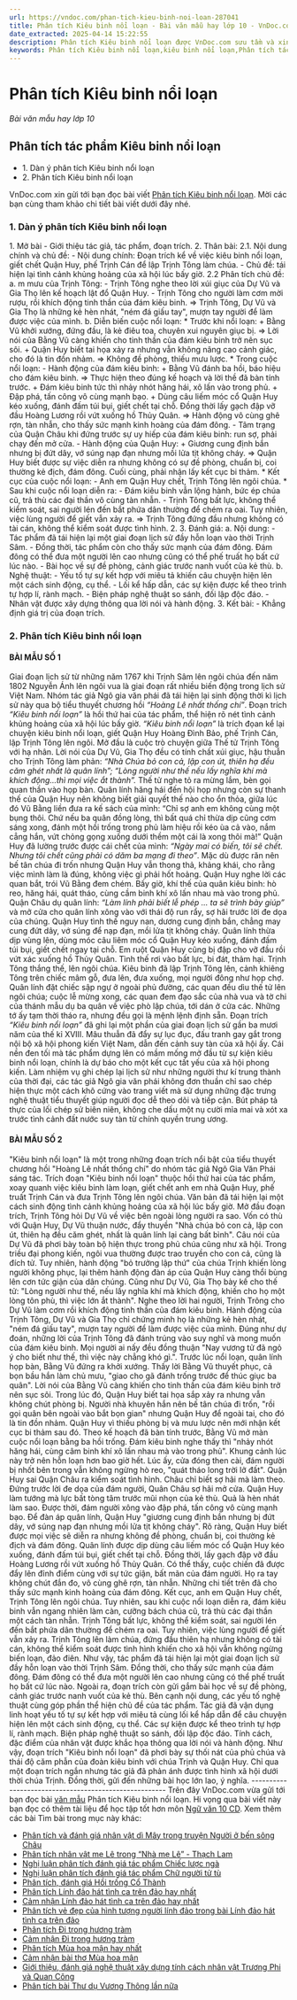 ```yaml
---
url: https://vndoc.com/phan-tich-kieu-binh-noi-loan-287041
title: Phân tích Kiêu binh nổi loạn - Bài văn mẫu hay lớp 10 - VnDoc.com
date_extracted: 2025-04-14 15:22:55
description: Phân tích Kiêu binh nổi loạn được VnDoc.com sưu tầm và xin gửi tới bạn đọc cùng tham khảo.
keywords: Phân tích Kiêu binh nổi loạn,kiêu binh nổi loạn,Phân tích tác phẩm Kiêu binh nổi loạn,ngữ văn 10 CD,văn 10,văn mẫu lớp 10 CD,văn mẫu 10
---
```


# Phân tích Kiêu binh nổi loạn
 _Bài văn mẫu hay lớp 10_
## Phân tích tác phẩm Kiêu binh nổi loạn
  * 1\. Dàn ý phân tích Kiêu binh nổi loạn
  * 2\. Phân tích Kiêu binh nổi loạn

VnDoc.com xin gửi tới bạn đọc bài viết [Phân tích Kiêu binh nổi loạn](<https://vndoc.com/phan-tich-kieu-binh-noi-loan-287041>). Mời các bạn cùng tham khảo chi tiết bài viết dưới đây nhé.
### 1\. Dàn ý phân tích Kiêu binh nổi loạn
1\. Mở bài
\- Giới thiệu tác giả, tác phẩm, đoạn trích.
2\. Thân bài:
2.1. Nội dung chính và chủ đề:
\- Nội dung chính: Đoạn trích kể về việc kiêu binh nổi loạn, giết chết Quận Huy, phế Trịnh Cán để lập Trịnh Tông làm chúa.
\- Chủ đề: tái hiện lại tình cảnh khủng hoảng của xã hội lúc bấy giờ.
2.2 Phân tích chủ đề:
a. m mưu của Trịnh Tông:
\- Trịnh Tông nghe theo lời xúi giục của Dự Vũ và Gia Thọ lên kế hoạch lật đổ Quận Huy.
\- Trịnh Tông cho người làm cơm mời rượu, rồi khích động tinh thần của đám kiêu binh.
=> Trịnh Tông, Dự Vũ và Gia Thọ là những kẻ hèn nhát, "ném đá giấu tay", mượn tay người để làm được việc của mình.
b. Diễn biến cuộc nổi loạn:
\* Trước khi nổi loạn:
\+ Bằng Vũ khởi xướng, đứng đầu, là kẻ điêu toa, chuyên xui nguyên giục bị.
=> Lời nói của Bằng Vũ càng khiến cho tinh thần của đám kiêu binh trở nên sục sôi.
\+ Quận Huy biết tai họa xảy ra nhưng vẫn không nâng cao cảnh giác, cho đó là tin đồn nhảm.
=> Không đề phòng, thiếu mưu lược.
\* Trong cuộc nổi loạn:
\- Hành động của đám kiêu binh:
\+ Bằng Vũ đánh ba hồi, báo hiệu cho đám kiêu binh.
=> Thực hiện theo đúng kế hoạch và lời thề đã bàn tính trước.
\+ Đám kiêu binh tức thì nhảy nhót hăng hái, xô lấn vào trong phủ.
\+ Đập phá, tấn công vô cùng mạnh bạo.
\+ Dùng câu liếm móc cổ Quận Huy kéo xuống, đánh đấm túi bụi, giết chết tại chỗ. Đồng thời lấy gạch đập vỡ đầu Hoàng Lương rồi vứt xuống hồ Thủy Quân.
=> Hành động vô cùng ghê rợn, tàn nhẫn, cho thấy sức mạnh kinh hoàng của đám đông.
\- Tâm trạng của Quận Châu khi đứng trước sự uy hiếp của đám kiêu binh: run sợ, phải chạy đến mở cửa.
\- Hành động của Quận Huy:
\+ Giương cung định bắn nhưng bị đứt dây, vớ súng nạp đạn nhưng mồi lửa tịt không cháy.
=> Quận Huy biết được sự việc diễn ra nhưng không có sự đề phòng, chuẩn bị, coi thường kẻ địch, đám đông. Cuối cùng, phải nhận lấy kết cục bi thảm.
\* Kết cục của cuộc nổi loạn:
\- Anh em Quận Huy chết, Trịnh Tông lên ngôi chúa.
\* Sau khi cuộc nổi loạn diễn ra:
\- Đám kiêu binh vẫn lộng hành, bức ép chúa cũ, trả thù các đại thần vô cùng tàn nhẫn.
\- Trịnh Tông bất lực, không thể kiểm soát, sai người lén đến bắt phứa dân thường để chém ra oai. Tuy nhiên, việc lùng người để giết vẫn xảy ra.
=> Trịnh Tông đứng đầu nhưng không có tài cán, không thể kiểm soát được tình hình.
2\. 3. Đánh giá:
a. Nội dung:
\- Tác phẩm đã tái hiện lại một giai đoạn lịch sử đầy hỗn loạn vào thời Trịnh Sâm.
\- Đồng thời, tác phẩm còn cho thấy sức mạnh của đám đông. Đám đông có thể đưa một người lên cao nhưng cũng có thể phế truất họ bất cứ lúc nào.
\- Bài học về sự đề phòng, cảnh giác trước nanh vuốt của kẻ thù.
b. Nghệ thuật:
\- Yếu tố tự sự kết hợp với miêu tả khiến câu chuyện hiện lên một cách sinh động, cụ thể.
\- Lối kể hấp dẫn, các sự kiện được kể theo trình tự hợp lí, rành mạch.
\- Biện pháp nghệ thuật so sánh, đối lập độc đáo.
\- Nhân vật được xây dựng thông qua lời nói và hành động.
3\. Kết bài:
\- Khẳng định giá trị của đoạn trích.
### 2\. Phân tích Kiêu binh nổi loạn
#### BÀI MẪU SỐ 1
Giai đoạn lịch sử từ những năm 1767 khi Trịnh Sâm lên ngôi chúa đến năm 1802 Nguyễn Ánh lên ngôi vua là giai đoạn rất nhiều biến động trong lịch sử Việt Nam. Nhóm tác giả Ngô gia văn phái đã tái hiện lại sinh động thời kì lịch sử này qua bộ tiểu thuyết chương hồi _“Hoàng Lê nhất thống chí”_. Đoạn trích _“Kiêu binh nổi loạn”_ là hồi thứ hai của tác phẩm, thể hiện rõ nét tình cảnh khủng hoảng của xã hội lúc bấy giờ.
_“Kiêu binh nổi loạn”_ là trích đọan kể lại chuyện kiêu binh nổi loạn, giết Quận Huy Hoàng Đình Bảo, phế Trịnh Cán, lập Trịnh Tông lên ngôi. Mở đầu là cuộc trò chuyện giữa Thế tử Trịnh Tông với hạ nhân. Lời nói của Dự Vũ, Gia Thọ đều có tính chất xúi giục, hậu thuẫn cho Trịnh Tông làm phản: _“Nhà Chúa bỏ con cả, lập con út, thiên hạ đều căm ghét nhất là quân lính”; “Lòng người như thế nếu lấy nghĩa khí mà khích động...thì mọi việc ắt thành”._ Thế tử nghe tỏ ra mừng lắm, bèn gọi quan thần vào họp bàn. Quân lính hăng hái đến hội họp nhưng còn sự thanh thế của Quận Huy nên không biết giải quyết thế nào cho ổn thỏa, giữa lúc đó Vũ Bằng liền đưa ra kế sách của mình: “Chỉ sợ anh em không cùng một bụng thôi. Chứ nếu ba quân đồng lòng, thì bất quá chỉ thừa dịp cũng cơm sáng xong, đánh một hồi trống trong phủ làm hiệu rồi kéo ùa cả vào, nắm cẳng hắn, vứt chỏng gọng xuống dưới thềm một cái là xong thôi mà\!” Quận Huy đã lường trước được cái chết của mình: _“Ngày mai có biến, tôi sẽ chết. Nhưng tôi chết cũng phải có dăm ba mạng đi theo”_. Mặc dù được răn nên bế tân chúa đi trốn nhưng Quận Huy vẫn thong thả, khảng khái, cho rằng việc mình làm là đúng, không việc gì phải hốt hoảng. Quận Huy nghe lời các quan bắt, trói Vũ Bằng đem chém. Bấy giờ, khí thế của quân kiêu binh: hò reo, hăng hái, quát tháo, cùng cầm binh khí xô lấn nhau mà vào trong phủ. Quận Châu dụ quân lính: _“Làm lính phải biết lễ phép ... ta sẽ trình bày giúp”_ và mở cửa cho quân lính xông vào với thái độ run rẩy, sợ hãi trước lời đe dọa của chúng. Quận Huy tình thế nguy nan, dương cung định bắn, chẳng may cung đứt dây, vớ súng để nạp đạn, mồi lửa tịt không cháy. Quân lính thừa dịp vùng lên, dùng móc câu liêm móc cổ Quận Huy kéo xuống, đánh đấm túi bụi, giết chết ngay tại chỗ. Em ruột Quận Huy cũng bị đập cho vỡ đầu rồi vứt xác xuống hồ Thủy Quân. Tình thế rơi vào bất lực, bi đát, thảm hại. Trịnh Tông thắng thế, lên ngôi chúa. Kiêu binh đã lập Trịnh Tông lên, cảnh khiêng Tông trên chiếc mâm gỗ, đưa lên, đưa xuống, mọi người đông như họp chợ. Quân lính đặt chiếc sập ngự ở ngoài phủ đường, các quan đều dìu thế tử lên ngôi chúa; cuộc lễ mừng xong, các quan đem đạo sắc của nhà vua và tờ chi của thánh mẫu dụ ba quân về việc phò lập chúa, tới dán ở cửa các. Những tớ ấy tạm thời tháo ra, nhưng đều gọi là mệnh lệnh định sẵn.
Đoạn trích _“Kiêu binh nổi loạn”_ đã ghi lại một phần của giai đoạn lịch sử gần ba mươi năm của thế kỉ XVIII. Mâu thuẫn đã đẩy sự lục đục, đấu tranh gay gắt trong nội bộ xã hội phong kiến Việt Nam, dẫn đến cảnh suy tàn của xã hội ấy. Cái nền đen tối mà tác phẩm dựng lên có mầm mống mở đầu từ sự kiện kiêu binh nổi loạn, chính là dự báo cho một kết cục tất yếu của xã hội phong kiến.
Làm nhiệm vụ ghi chép lại lịch sử như những người thư kí trung thành của thời đại, các tác giả Ngô gia văn phái không đơn thuần chỉ sao chép hiện thực một cách khô cứng vào trang viết mà sử dụng những đặc trưng nghệ thuật tiểu thuyết giúp người đọc dễ theo dõi và tiếp cận. Bút pháp tả thực của lối chép sử biên niên, không che dấu một nụ cười mỉa mai và xót xa trước tình cảnh đất nước suy tàn từ chính quyền trung ương.
#### BÀI MẪU SỐ 2
"Kiêu binh nổi loạn" là một trong những đoạn trích nổi bật của tiểu thuyết chương hồi "Hoàng Lê nhất thống chí" do nhóm tác giả Ngô Gia Văn Phái sáng tác. Trích đoạn "Kiêu binh nổi loạn" thuộc hồi thứ hai của tác phẩm, xoay quanh việc kiêu binh làm loạn, giết chết anh em nhà Quận Huy, phế truất Trịnh Cán và đưa Trịnh Tông lên ngôi chúa. Văn bản đã tái hiện lại một cách sinh động tình cảnh khủng hoảng của xã hội lúc bấy giờ.
Mở đầu đoạn trích, Trịnh Tông hỏi Dự Vũ về việc bên ngoài lòng người ra sao. Vốn có thù với Quận Huy, Dự Vũ thuận nước, đẩy thuyền "Nhà chúa bỏ con cả, lập con út, thiên hạ đều căm ghét, nhất là quân lính lại càng bất bình". Câu nói của Dự Vũ đã phơi bày toàn bộ hiện thực trong phủ chúa cũng như xã hội. Trong triều đại phong kiến, ngôi vua thường được trao truyền cho con cả, cũng là đích tử. Tuy nhiên, hành động "bỏ trưởng lập thứ" của chúa Trịnh khiến lòng người không phục, lại thêm hành động đàn áp của Quận Huy càng thổi bùng lên cơn tức giận của dân chúng. Cũng như Dự Vũ, Gia Thọ bày kế cho thế tử: "Lòng người như thế, nếu lấy nghĩa khí mà khích động, khiến cho họ một lòng tôn phù, thì việc lớn ắt thành". Nghe theo lời hai người, Trịnh Trông cho Dự Vũ làm cơm rồi khích động tinh thần của đám kiêu binh. Hành động của Trịnh Tông, Dự Vũ và Gia Thọ chỉ chứng minh họ là những kẻ hèn nhát, "ném đá giấu tay", mượn tay người để làm được việc của mình.
Đúng như dự đoán, những lời của Trịnh Tông đã đánh trúng vào suy nghĩ và mong muốn của đám kiêu binh. Mọi người ai nấy đều đồng thuận "Nay vương tử đã ngỏ ý cho biết như thế, thì việc này chẳng khó gì.". Trước lúc nổi loạn, quân lính họp bàn, Bằng Vũ đứng ra khởi xướng. Thấy lời Bằng Vũ thuyết phục, cả bọn bầu hắn làm chủ mưu, "giao cho gã đánh trống trước để thúc giục ba quân". Lời nói của Bằng Vũ càng khiến cho tinh thần của đám kiêu binh trở nên sục sôi. Trong lúc đó, Quận Huy biết tai họa sắp xảy ra nhưng vẫn không chút phòng bị. Người nhà khuyên hắn nên bế tân chúa đi trốn, "rồi gọi quân bên ngoài vào bắt bọn gian" nhưng Quận Huy để ngoài tai, cho đó là tin đồn nhảm. Quận Huy vì thiếu phòng bị và mưu lược nên mới nhận kết cục bi thảm sau đó.
Theo kế hoạch đã bàn tính trước, Bằng Vũ mở màn cuộc nổi loạn bằng ba hồi trống. Đám kiêu binh nghe thấy thì "nhảy nhót hăng hái, cùng câm binh khí xô lấn nhau mà vào trong phủ". Khung cảnh lúc này trở nên hỗn loạn hơn bao giờ hết. Lúc ấy, cửa đóng then cài, đám người bị nhốt bên trong vẫn không ngừng hò reo, "quát tháo long trời lở đất". Quận Huy sai Quận Châu ra kiểm soát tình hình. Châu chỉ biết sợ hãi mà làm theo. Đứng trước lời đe dọa của đám người, Quân Châu sợ hãi mở cửa. Quận Huy làm tướng mà lực bất tòng tâm trước mũi nhọn của kẻ thù. Quả là hèn nhát làm sao. Được thời, đám người xông vào đập phá, tấn công vô cùng mạnh bạo. Để đàn áp quân lính, Quận Huy "giương cung định bắn nhưng bị đứt dây, vớ súng nạp đạn nhưng mồi lửa tịt không cháy". Rõ ràng, Quận Huy biết được mọi việc sẽ diễn ra nhưng không đề phòng, chuẩn bị, coi thường kẻ địch và đám đông. Quân lính được dịp dùng câu liếm móc cổ Quận Huy kéo xuống, đánh đấm túi bụi, giết chết tại chỗ. Đồng thời, lấy gạch đập vỡ đầu Hoàng Lương rồi vứt xuống hồ Thủy Quân. Có thể thấy, cuộc chiến đã được đẩy lên đỉnh điểm cùng với sự tức giận, bất mãn của đám người. Họ ra tay không chút đắn đo, vô cùng ghê rợn, tàn nhẫn. Những chi tiết trên đã cho thấy sức mạnh kinh hoàng của đám đông.
Kết cục, anh em Quận Huy chết, Trịnh Tông lên ngôi chúa. Tuy nhiên, sau khi cuộc nổi loạn diễn ra, đám kiêu binh vẫn ngang nhiên làm càn, cưỡng bách chúa cũ, trả thù các đại thần một cách tàn nhẫn. Trịnh Tông bất lực, không thể kiểm soát, sai người lén đến bắt phứa dân thường để chém ra oai. Tuy nhiên, việc lùng người để giết vẫn xảy ra. Trịnh Tông lên làm chúa, đứng đầu thiên hạ nhưng không có tài cán, không thể kiểm soát được tình hình khiến cho xã hội vẫn không ngừng biến loạn, đảo điên.
Như vậy, tác phẩm đã tái hiện lại một giai đoạn lịch sử đầy hỗn loạn vào thời Trịnh Sâm. Đồng thời, cho thấy sức mạnh của đám đông. Đám đông có thể đưa một người lên cao nhưng cũng có thể phế truất họ bất cứ lúc nào. Ngoài ra, đoạn trích còn gửi gắm bài học về sự đề phòng, cảnh giác trước nanh vuốt của kẻ thù. Bên cạnh nội dung, các yếu tố nghệ thuật cùng góp phần thể hiện chủ đề của tác phẩm. Tác giả đã vận dụng linh hoạt yếu tố tự sự kết hợp với miêu tả cùng lối kể hấp dẫn để câu chuyện hiện lên một cách sinh động, cụ thể. Các sự kiện được kể theo trình tự hợp lí, rành mạch. Biện pháp nghệ thuật so sánh, đối lập độc đáo. Tính cách, đặc điểm của nhân vật được khắc họa thông qua lời nói và hành động.
Như vậy, đoạn trích "Kiêu binh nổi loạn" đã phơi bày sự thối nát của phủ chúa và thái độ căm phẫn của đoàn kiêu binh với chúa Trịnh và Quận Huy. Chỉ qua một đoạn trích ngắn nhưng tác giả đã phản ánh được tình hình xã hội dưới thời chúa Trịnh. Đồng thời, gửi đến những bài học lớn lao, ý nghĩa.
\------------------------------------------------------
Trên đây VnDoc.com vừa gửi tới bạn đọc bài [văn mẫu](<https://vndoc.com/van-mau-lop-10-cd>) Phân tích Kiêu binh nổi loạn. Hi vọng qua bài viết này bạn đọc có thêm tài liệu để học tập tốt hơn môn [Ngữ văn 10 CD](<https://vndoc.com/ngu-van-10-canh-dieu-tap2>).
Xem thêm các bài Tìm bài trong mục này khác:
  * [Phân tích và đánh giá nhân vật dì Mây trong truyện Người ở bến sông Châu](</phan-tich-va-danh-gia-nhan-vat-di-may-trong-truyen-nguoi-o-ben-song-chau-287043>)
  * [Phân tích nhân vật mẹ Lê trong “Nhà mẹ Lê” - Thạch Lam](</phan-tich-nhan-vat-me-le-trong-nha-me-le-thach-lam-296835>)
  * [Nghị luận phân tích đánh giá tác phẩm Chiếc lược ngà](</nghi-luan-phan-tich-danh-gia-tac-pham-chiec-luoc-nga-287051>)
  * [Nghị luận phân tích đánh giá tác phẩm Chữ người tử tù](</nghi-luan-phan-tich-danh-gia-tac-pham-chu-nguoi-tu-tu-287053>)
  * [Phân tích, đánh giá Hồi trống Cổ Thành](</phan-tich-danh-gia-hoi-trong-co-thanh-291117>)
  * [Phân tích Lính đảo hát tình ca trên đảo hay nhất](</phan-tich-linh-dao-hat-tinh-ca-tren-dao-292329>)
  * [Cảm nhận Lính đảo hát tình ca trên đảo hay nhất](</cam-nhan-linh-dao-hat-tinh-ca-tren-dao-292331>)
  * [Phân tích vẻ đẹp của hình tượng người lính đảo trong bài Lính đảo hát tình ca trên đảo](</phan-tich-ve-dep-cua-hinh-tuong-nguoi-linh-dao-292343>)
  * [Phân tích Đi trong hương tràm](</phan-tich-di-trong-huong-tram-292346>)
  * [Cảm nhận Đi trong hương tràm](</cam-nhan-di-trong-huong-tram-292354>)
  * [Phân tích Mùa hoa mận hay nhất](</phan-tich-mua-hoa-man-292335>)
  * [Cảm nhận bài thơ Mùa hoa mận](</cam-nhan-mua-hoa-man-292359>)
  * [Giới thiệu, đánh giá nghệ thuật xây dựng tính cách nhân vật Trương Phi và Quan Công](</gioi-thieu-danh-gia-nghe-thuat-xay-dung-tinh-cach-nhan-vat-truong-phi-va-quan-cong-292339>)
  * [Phân tích bài Thư dụ Vương Thông lần nữa](</phan-tich-bai-thu-du-vuong-thong-lan-nua-cua-nguyen-trai-176497>)

